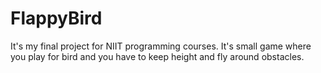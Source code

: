 # FlappyBird
It's my final project for NIIT programming courses.
It's small game where you play for bird and you have to keep height and fly around obstacles.

